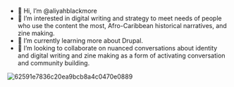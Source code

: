 - 👋 Hi, I’m @aliyahblackmore
- 👀 I’m interested in digital writing and strategy to meet needs of people who use the content the most, Afro-Caribbean historical narratives, and zine making.
- 🌱 I’m currently learning more about Drupal.
- 💞️ I’m looking to collaborate on nuanced conversations about identity and digital writing and zine making as a form of activating conversation and community building.

<!---
aliyahblackmore/aliyahblackmore is a ✨ special ✨ repository because its `README.md` (this file) appears on your GitHub profile.
You can click the Preview link to take a look at your changes.
--->
![62591e7836c20ea9bcb8a4c0470e0889](https://user-images.githubusercontent.com/102090263/167543066-92f70073-8a3c-4db8-a0af-110e90789138.jpg)
